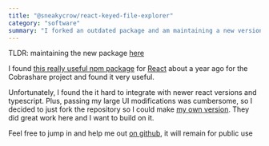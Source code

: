 ```yaml
---
title: "@sneakycrow/react-keyed-file-explorer"
category: "software"
summary: "I forked an outdated package and am maintaining a new version"
---
```


TLDR: maintaining the new package [here][repository]

I found [this really useful npm package](https://github.com/uptick/react-keyed-file-browser)
for [React](https://reactjs.org) about a year ago for the Cobrashare project and found it very useful.

Unfortunately, I found the it hard to integrate with newer react versions and typescript. Plus, passing my large UI
modifications was cumbersome,
so I decided to just fork the repository so I could make [my own version][repository]. They did great work here and I
want to build on it.

Feel free to jump in and help me out [on github][repository], it will remain for public use

[repository]: https://github.com/sneakycrow/react-keyed-file-browser
